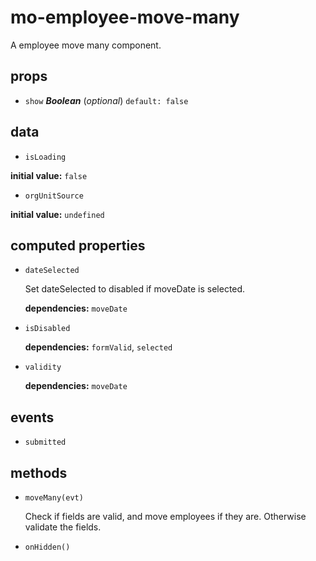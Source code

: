 # mo-employee-move-many 

A employee move many component. 

## props 

- `show` ***Boolean*** (*optional*) `default: false` 

## data 

- `isLoading` 

**initial value:** `false` 

- `orgUnitSource` 

**initial value:** `undefined` 

## computed properties 

- `dateSelected` 

  Set dateSelected to disabled if moveDate is selected. 

   **dependencies:** `moveDate` 

- `isDisabled` 

   **dependencies:** `formValid`, `selected` 

- `validity` 

   **dependencies:** `moveDate` 


## events 

- `submitted` 

## methods 

- `moveMany(evt)` 

  Check if fields are valid, and move employees if they are.
  Otherwise validate the fields. 

- `onHidden()` 

